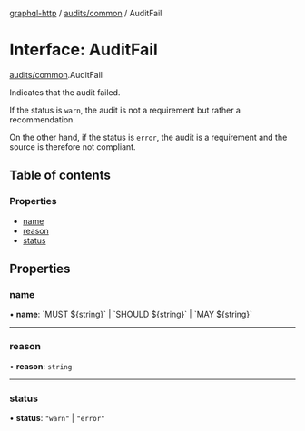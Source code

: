 [graphql-http](../README.md) / [audits/common](../modules/audits_common.md) / AuditFail

# Interface: AuditFail

[audits/common](../modules/audits_common.md).AuditFail

Indicates that the audit failed.

If the status is `warn`, the audit is not a requirement but rather a recommendation.

On the other hand, if the status is `error`, the audit is a requirement and the source
is therefore not compliant.

## Table of contents

### Properties

- [name](audits_common.AuditFail.md#name)
- [reason](audits_common.AuditFail.md#reason)
- [status](audits_common.AuditFail.md#status)

## Properties

### name

• **name**: \`MUST ${string}\` \| \`SHOULD ${string}\` \| \`MAY ${string}\`

___

### reason

• **reason**: `string`

___

### status

• **status**: ``"warn"`` \| ``"error"``
